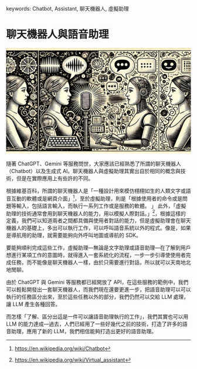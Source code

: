 keywords: Chatbot, Assistant, 聊天機器人, 虛擬助理

# 聊天機器人與語音助理

![封面](images/chatbot_vs_assistant.jpg)

隨著 ChatGPT、Gemini 等服務問世，大家應該已經熟悉了所謂的聊天機器人（Chatbot）以及生成式 AI。聊天機器人與虛擬助理其實出自於相同的概念與技術，但是在實際應用上有些許的不同。

根據維基百科，所謂的聊天機器人是「一種設計用來模仿栩栩如生的人類文字或語音互動的軟體或是網頁介面」[^chatbot]，至於虛擬助理，則是「根據使用者的命令或是問題等輸入，包括語言輸入，而執行一系列工作或是服務的軟體。 」 此外，「虛擬助理的技術通常會用到聊天機器人的能力，用以模擬人際對話。」[^virtual_assistant]，根據這樣的定義，我們可以知道兩者之間都具備與使用者對話的能力，但是虛擬助理會在聊天機器人的基礎上，多出可以執行工作，可以呼叫語音系統以外的程式。像是，如果是導航用的助理，就需要能夠向外呼叫地圖或導航的 SDK。

要能夠順利完成這些工作，虛擬助理—無論是文字助理或語音助理—在了解到用戶想進行某項工作的意圖時，就得進入一套系統化的流程，一步一步引導使使用者完成任務，而不能像是聊天機器人一樣，由於只需要進行對話，所以就可以天南地北地閒聊。

由於 ChatGPT 與 Gemini 等服務都已經開放了 API，在這些服務的範例中，我們可以輕鬆開發出一套聊天機器人，而我們現在還要更進一步，把語音助理可以可以執行的任務區分出來，至於這些任務以外的部分，我們仍然可以交給 LLM 處理，讓 LLM 產生各種回答。

而怎樣「了解、區分出這是一件可以讓語音助理執行的工作」，我們其實也可以用 LLM 的能力達成—過去，人們已經用了一些好幾代之前的技術，打造了許多的語音助理，應用了新的 LLM，我們相信能夠打造出更好的語音助理。

[^chatbot]: https://en.wikipedia.org/wiki/Chatbot
[^virtual_assistant]: https://en.wikipedia.org/wiki/Virtual_assistant
